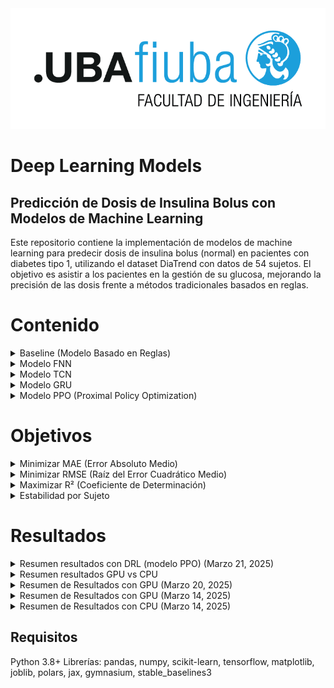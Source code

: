 <div align="center">
  <img src="images\logo-fiuba.png" alt="Logo FIUBA" width="800"/>
</div>


# Deep Learning Models

## Predicción de Dosis de Insulina Bolus con Modelos de Machine Learning
Este repositorio contiene la implementación de modelos de machine learning para predecir dosis de insulina bolus (normal) en pacientes con diabetes tipo 1, utilizando el dataset DiaTrend con datos de 54 sujetos. El objetivo es asistir a los pacientes en la gestión de su glucosa, mejorando la precisión de las dosis frente a métodos tradicionales basados en reglas.

# Contenido

<details>
  <summary>Baseline (Modelo Basado en Reglas)</summary>
  El modelo Baseline es un enfoque tradicional que utiliza un conjunto de reglas predefinidas por expertos para calcular la dosis de insulina. En este caso, la dosis se determina mediante la siguiente fórmula:

  <pre><code>
dosis_predicha = (carbInput / insulinCarbRatio) + (bgInput - target_bg) / insulinSensitivityFactor
  </code></pre>

  Donde:
  <ul>
    <li><code>carbInput</code>: Cantidad de carbohidratos que se van a consumir.</li>
    <li><code>insulinCarbRatio</code>: Relación entre la insulina y los carbohidratos (cuánta insulina se necesita por cada gramo de carbohidrato).</li>
    <li><code>bgInput</code>: Nivel actual de glucosa en sangre.</li>
    <li><code>target_bg</code>: Nivel de glucosa objetivo (predeterminado a 100 en el código).</li>
    <li><code>insulinSensitivityFactor</code>: Factor de sensibilidad a la insulina (cuánto disminuye el nivel de glucosa una unidad de insulina).</li>
  </ul>
  <br>
  <b>Componentes principales</b>
  <ul>
    <li><b>Entradas</b>
      <ul>
        <li><code>carbInput</code>: Cantidad de carbohidratos que se van a consumir.</li>
        <li><code>bgInput</code>: Nivel actual de glucosa en sangre.</li>
        <li><code>insulinCarbRatio</code>: Cantidad de insulina necesaria por cada gramo de carbohidrato.</li>
        <li><code>insulinSensitivityFactor</code>: Cantidad en la que una unidad de insulina reduce la glucosa en sangre.</li>
      </ul>
    </li>
    <li><b>Regla de Cálculo</b>
      <p>La dosis de insulina se calcula sumando la insulina necesaria para cubrir los carbohidratos y la insulina necesaria para corregir el nivel de glucosa actual al objetivo.</p>
    </li>
  </ul>
  <br>
  <b>Ventajas para predicción de glucosa</b>
  <ul>
    <li>Fácil de entender e implementar.</li>
    <li>No requiere datos históricos extensos para su funcionamiento inicial.</li>
    <li>Puede servir como punto de referencia para comparar el rendimiento de modelos más complejos.</li>
  </ul>
  <br>
  <b>Consideraciones importantes</b>
  <ul>
    <li>La precisión depende en gran medida de la correcta configuración de las reglas y los parámetros individuales del paciente.</li>
    <li>Puede no adaptarse bien a la variabilidad individual y a patrones complejos en los datos de glucosa.</li>
    <li>No aprende de los datos ni mejora con el tiempo.</li>
  </ul>
</details>

<details>
  <summary>Modelo FNN</summary>
  Un Modelo de Red Neuronal Feedforward (FNN) es un tipo de red neuronal artificial donde las conexiones entre los nodos no forman un ciclo. La información se mueve en una sola dirección, desde la capa de entrada, a través de las capas ocultas (si las hay), hasta la capa de salida. En este contexto, el FNN se utiliza para predecir la dosis de insulina basándose en las lecturas del monitor continuo de glucosa (CGM) y otras características relevantes en un momento dado.

  <br>
  <b>Componentes principales</b>
  <ul>
    <li><b>Capa de Entrada</b>
      <ul>
        <li>Recibe las características relevantes para la predicción, como lecturas de CGM recientes, ingesta de carbohidratos, nivel de glucosa actual, etc.</li>
      </ul>
    </li>
    <li><b>Capas Ocultas</b>
      <ul>
        <li>Realizan transformaciones no lineales en los datos de entrada para aprender patrones complejos.</li>
        <li>El número de capas ocultas y el número de neuronas en cada capa son hiperparámetros que se ajustan durante el entrenamiento.</li>
      </ul>
    </li>
    <li><b>Capa de Salida</b>
      <ul>
        <li>Produce la predicción de la dosis de insulina.</li>
        <li>En este caso, la capa de salida probablemente tendrá una única neurona con una función de activación adecuada para la predicción de un valor continuo.</li>
      </ul>
    </li>
    <li><b>Funciones de Activación</b>
      <ul>
        <li>Introducen no linealidad en la red, permitiendo aprender relaciones complejas entre las características de entrada y la dosis de insulina.</li>
      </ul>
    </li>
  </ul>
  <br>
  <b>Ejemplo simplificado en código</b>
  <pre><code>
from tensorflow.keras.models import Sequential
from tensorflow.keras.layers import Dense

# Estructura básica de un modelo FNN
model = Sequential([
    Dense(64, activation='relu', input_shape=(n_features,)),
    Dense(32, activation='relu'),
    Dense(1) # Una neurona para la predicción de la dosis
])
  </code></pre>
  <br>
  <b>Ventajas para predicción de glucosa</b>
  <ul>
    <li>Puede aprender relaciones no lineales complejas entre las características y la dosis de insulina.</li>
    <li>Es relativamente sencillo de implementar y entrenar.</li>
    <li>Puede utilizar diversas características como entrada para mejorar la precisión de la predicción.</li>
  </ul>
  <br>
  <b>Consideraciones importantes</b>
  <ul>
    <li>No tiene memoria inherente de secuencias temporales, por lo que puede no capturar dependencias a largo plazo en los datos de glucosa.</li>
    <li>El rendimiento depende de la calidad y la cantidad de los datos de entrenamiento.</li>
    <li>La elección de la arquitectura (número de capas y neuronas) y los hiperparámetros requiere experimentación y ajuste.</li>
  </ul>
</details>

<details>
  <summary>Modelo TCN</summary>
  El Modelo de Red Convolucional Temporal (TCN) es una arquitectura de red neuronal diseñada específicamente para procesar datos secuenciales. A diferencia de las RNNs, las TCNs utilizan convoluciones causales, lo que significa que la predicción en un momento dado solo depende de los datos pasados y presentes, evitando la "mirada hacia el futuro". Además, las TCNs a menudo incorporan redes residuales para facilitar el entrenamiento de redes profundas y mitigar el problema de los gradientes que desaparecen.

  <br>
  <b>Componentes principales</b>
  <ul>
    <li><b>Convoluciones Causales</b>
      <ul>
        <li>Aseguran que la salida en el tiempo <i>t</i> solo dependa de las entradas hasta el tiempo <i>t</i>.</li>
        <li>Se implementan típicamente utilizando convoluciones 1D con un desplazamiento adecuado.</li>
      </ul>
    </li>
    <li><b>Redes Residuales</b>
      <ul>
        <li>Permiten que la información fluya directamente a través de las capas, facilitando el aprendizaje de identidades y mejorando el flujo de gradientes.</li>
        <li>Un bloque residual típico consiste en una o más capas convolucionales seguidas de una conexión de salto que suma la entrada del bloque a su salida.</li>
      </ul>
    </li>
    <li><b>Dilatación</b>
      <ul>
        <li>Las convoluciones dilatadas permiten que la red tenga un campo receptivo muy grande con relativamente pocas capas.</li>
        <li>El factor de dilatación aumenta exponencialmente con la profundidad de la red, lo que permite capturar dependencias a largo plazo en la secuencia.</li>
      </ul>
    </li>
  </ul>
  <br>
  <b>Ejemplo simplificado en código</b>
  <pre><code>
from tensorflow.keras.models import Sequential
from tensorflow.keras.layers import Conv1D, BatchNormalization, ReLU

# Bloque residual para una TCN (ejemplo simplificado)
def residual_block(x, filters, dilation_rate, kernel_size=3):
    original_x = x
    conv1 = Conv1D(filters, kernel_size, padding='causal', dilation_rate=dilation_rate)(x)
    conv1 = BatchNormalization()(conv1)
    conv1 = ReLU()(conv1)
    conv2 = Conv1D(filters, kernel_size, padding='causal', dilation_rate=dilation_rate)(conv1)
    conv2 = BatchNormalization()(conv2)
    if original_x.shape[-1] != filters:
        original_x = Conv1D(filters, 1, padding='same')(original_x)
    res = ReLU()(original_x + conv2)
    return res

# Estructura básica de un modelo TCN
def build_tcn(input_shape, num_filters=32, num_dilation_rates=2, kernel_size=3):
    inputs = tf.keras.layers.Input(shape=input_shape)
    x = inputs
    for i in range(num_dilation_rates):
        dilation_rate = 2**i
        x = residual_block(x, num_filters, dilation_rate, kernel_size)
    output = tf.keras.layers.Dense(1)(x)
    return tf.keras.models.Model(inputs=inputs, outputs=output)

# Ejemplo de uso
sequence_length = 100
n_features = 5
input_shape = (sequence_length, n_features)
model = build_tcn(input_shape)
  </code></pre>
  <br>
  <b>Ventajas para predicción de glucosa</b>
  <ul>
    <li>Procesa secuencias de manera eficiente y en paralelo, lo que puede ser más rápido que las RNNs.</li>
    <li>Tiene un campo receptivo flexible que puede adaptarse a la longitud de las dependencias temporales en los datos de glucosa.</li>
    <li>Menos susceptible a los problemas de gradientes que desaparecen o explotan en comparación con las RNNs.</li>
    <li>Puede capturar patrones tanto locales como globales en las series temporales.</li>
  </ul>
  <br>
  <b>Consideraciones importantes</b>
  <ul>
    <li>Puede requerir más memoria que las RNNs para campos receptivos muy grandes.</li>
    <li>La interpretación de los patrones aprendidos puede ser más compleja que en las RNNs.</li>
    <li>El diseño de la arquitectura (número de filtros, capas, tasas de dilatación) puede requerir ajuste.</li>
  </ul>
</details>

<details>
  <summary>Modelo GRU</summary>
  La Unidad Recurrente Cerrada (GRU) es un tipo de red neuronal recurrente (RNN) que, al igual que el LSTM, está diseñada para manejar datos secuenciales y dependencias a largo plazo. Sin embargo, la GRU tiene una arquitectura más simplificada con solo dos puertas: una puerta de actualización y una puerta de reinicio. La puerta de actualización controla cuánto del estado anterior debe conservarse y cuánta nueva información debe agregarse, mientras que la puerta de reinicio determina cuánto del estado anterior debe olvidarse. Esta simplificación hace que las GRUs sean a menudo más rápidas de entrenar y tengan menos parámetros que las LSTMs, al tiempo que mantienen una capacidad similar para capturar dependencias temporales.

  <br>
  <b>Componentes principales</b>
  <ul>
    <li><b>Puerta de Actualización</b>
      <ul>
        <li>Controla cuánto del estado oculto anterior se mantiene en el estado oculto actual.</li>
        <li>Ayuda a la red a decidir qué información del pasado debe conservarse para el futuro.</li>
      </ul>
    </li>
    <li><b>Puerta de Reinicio</b>
      <ul>
        <li>Determina cuánto del estado oculto anterior se utiliza para calcular el nuevo estado candidato.</li>
        <li>Ayuda a la red a olvidar información irrelevante del pasado.</li>
      </ul>
    </li>
    <li><b>Estado Oculto</b>
      <ul>
        <li>Almacena la información aprendida de la secuencia hasta el momento.</li>
        <li>Se actualiza en cada paso de tiempo utilizando las puertas de actualización y reinicio.</li>
      </ul>
    </li>
  </ul>
  <br>
  <b>Ejemplo simplificado en código</b>
  <pre><code>
from tensorflow.keras.models import Sequential
from tensorflow.keras.layers import GRU, Dense, BatchNormalization

# Estructura básica de una capa GRU
model = Sequential([
    GRU(units=64,
        return_sequences=True,
        input_shape=(sequence_length, n_features)),
    BatchNormalization(),
    GRU(units=32),
    Dense(1)
])
  </code></pre>
  <br>
  <b>Ventajas para predicción de glucosa</b>
  <ul>
    <li>Captura dependencias temporales en los datos de glucosa.</li>
    <li>Maneja secuencias de longitud variable.</li>
    <li>Tiene menos parámetros y es más eficiente computacionalmente que el LSTM.</li>
    <li>Puede lograr un rendimiento similar al LSTM en muchas tareas de modelado de secuencias.</li>
  </ul>
  <br>
  <b>Consideraciones importantes</b>
  <ul>
    <li>Puede que no capture dependencias a muy largo plazo tan bien como el LSTM en algunos casos.</li>
    <li>Al igual que el LSTM, requiere suficientes datos de entrenamiento y es sensible a la escala de los datos.</li>
    <li>La longitud de la secuencia y el número de unidades GRU afectan el rendimiento.</li>
  </ul>
</details>

<details>
  <summary>Modelo PPO (Proximal Policy Optimization)</summary>
  El Modelo de Optimización de Políticas Proximal (PPO) es un algoritmo de aprendizaje por refuerzo que se utiliza para entrenar agentes que toman decisiones secuenciales. En el contexto de la predicción de dosis de insulina, el agente (modelo PPO) aprende una política, que es una función que mapea el estado actual del paciente (por ejemplo, lecturas de CGM, ingesta de carbohidratos, actividad física) a una acción (la dosis de insulina a administrar). El objetivo del agente es aprender una política que maximice una recompensa acumulada a lo largo del tiempo, donde la recompensa está diseñada para reflejar el mantenimiento de los niveles de glucosa dentro de un rango saludable. PPO es un algoritmo "on-policy", lo que significa que aprende de las experiencias generadas por la política actual y actualiza la política de manera que los nuevos comportamientos no se desvíen demasiado de los antiguos, lo que ayuda a estabilizar el entrenamiento.

  <br>
  <b>Componentes principales</b>
  <ul>
    <li><b>Agente</b>
      <ul>
        <li>El modelo que aprende a tomar decisiones (predecir la dosis de insulina).</li>
      </ul>
    </li>
    <li><b>Entorno</b>
      <ul>
        <li>La simulación del paciente y su respuesta a las dosis de insulina en función de sus datos (CGM, comidas, etc.).</li>
      </ul>
    </li>
    <li><b>Política</b>
      <ul>
        <li>La función que el agente aprende para mapear el estado del entorno a las acciones (dosis de insulina).</li>
        <li>En PPO, la política suele estar representada por una red neuronal.</li>
      </ul>
    </li>
    <li><b>Función de Valor</b>
      <ul>
        <li>Estima la recompensa futura esperada para un estado dado.</li>
        <li>Se utiliza para reducir la varianza en las estimaciones de la ventaja.</li>
      </ul>
    </li>
    <li><b>Función de Recompensa</b>
      <ul>
        <li>Define el objetivo del agente. En este caso, podría ser una función que otorga recompensas por mantener los niveles de glucosa dentro de un rango objetivo y penaliza las desviaciones.</li>
      </ul>
    </li>
    <li><b>Optimización Proximal</b>
      <ul>
        <li>El mecanismo clave de PPO que limita la magnitud del cambio en la política durante cada actualización para evitar grandes caídas en el rendimiento.</li>
        <li>Utiliza una función objetivo recortada para asegurar que la nueva política no sea demasiado diferente de la política anterior.</li>
      </ul>
    </li>
  </ul>
  <br>
  <b>Ejemplo simplificado en código (Conceptual)</b>
  <pre><code>
import tensorflow as tf
import numpy as np

class ActorCritic(tf.keras.Model):
    def __init__(self, num_actions):
        super(ActorCritic, self).__init__()
        self.common = tf.keras.layers.Dense(64, activation='relu')
        self.actor = tf.keras.layers.Dense(num_actions, activation='softmax')
        self.critic = tf.keras.layers.Dense(1)

    def call(self, inputs):
        x = self.common(inputs)
        return self.actor(x), self.critic(x)

# Ejemplo de entrenamiento (muy simplificado y conceptual)
def train_ppo(env, model, optimizer, epochs):
    for epoch in range(epochs):
        state = env.reset()
        for t in range(max_steps):
            action_probs, value = model(np.array([state]))
            action = np.random.choice(num_actions, p=action_probs.numpy()[0])
            next_state, reward, done, _ = env.step(action)
            # ... (cálculo de la ventaja, actualización de la política y la función de valor usando el optimizador) ...
            state = next_state
            if done:
                break
  </code></pre>
  <br>
  <b>Ventajas para predicción de glucosa</b>
  <ul>
    <li>Puede aprender políticas óptimas para la administración de insulina a largo plazo, considerando las consecuencias futuras de las decisiones actuales.</li>
    <li>Se adapta a la dinámica compleja y a la variabilidad individual de los pacientes.</li>
    <li>Puede incorporar múltiples factores y objetivos en la función de recompensa (por ejemplo, mantener la glucosa en rango, minimizar la hipoglucemia y la hiperglucemia).</li>
  </ul>
  <br>
  <b>Consideraciones importantes</b>
  <ul>
    <li>El entrenamiento de modelos de aprendizaje por refuerzo puede ser complejo y requerir una gran cantidad de datos y simulación del entorno.</li>
    <li>La definición de la función de recompensa es crucial y puede afectar significativamente el comportamiento del agente.</li>
    <li>La interpretabilidad de la política aprendida puede ser un desafío.</li>
    <li>La estabilidad del entrenamiento puede ser un problema, y se requieren técnicas como la optimización proximal para mejorarla.</li>
  </ul>
</details>

# Objetivos

<details>
  <summary>Minimizar MAE (Error Absoluto Medio)</summary>
  Buscamos reducir el MAE lo más posible (idealmente por debajo de 0.5 unidades) para asegurar predicciones precisas de dosis de insulina.
  <br>
  El Error Absoluto Medio (MAE) mide la magnitud promedio de los errores en un conjunto de predicciones, sin considerar su dirección. Se calcula como la media de las diferencias absolutas entre cada valor predicho y el valor real. Un MAE más bajo indica una mayor precisión del modelo.
  <br>
  Fórmula:
  <pre><code>
MAE = (1/n) * Σ |yᵢ - ŷᵢ|
  </code></pre>
  Donde:
  <ul>
    <li>n es el número de predicciones</li>
    <li>yᵢ es el valor real</li>
    <li>ŷᵢ es el valor predicho</li>
  </ul>
</details>

<details>
  <summary>Minimizar RMSE (Raíz del Error Cuadrático Medio)</summary>
  Apuntamos a un RMSE inferior a 1.0 unidades para controlar los errores grandes y mejorar la consistencia de las predicciones.
  <br>
  La Raíz del Error Cuadrático Medio (RMSE) mide la desviación estándar de los errores de predicción. A diferencia del MAE, el RMSE penaliza los errores más grandes de manera más significativa debido al término cuadrático. Por lo tanto, un RMSE más bajo indica que el modelo tiene errores más pequeños en general y es más consistente en sus predicciones.
  <br>
  Fórmula:
  <pre><code>
RMSE = √[(1/n) * Σ (yᵢ - ŷᵢ)²]
  </code></pre>
  Donde:
  <ul>
    <li>n es el número de predicciones</li>
    <li>yᵢ es el valor real</li>
    <li>ŷᵢ es el valor predicho</li>
  </ul>
</details>

<details>
  <summary>Maximizar R² (Coeficiente de Determinación)</summary>
  Nos proponemos alcanzar un R² superior a 0.90, lo que indicaría que el modelo explica más del 90% de la varianza en los datos, reflejando un ajuste excelente.
  <br>
  El Coeficiente de Determinación (R²) representa la proporción de la varianza en la variable dependiente que es predecible a partir de las variables independientes. En otras palabras, indica qué tan bien se ajusta el modelo a los datos observados. Un valor de R² cercano a 1 indica un buen ajuste, mientras que un valor cercano a 0 sugiere que el modelo no explica mucha de la variabilidad en los datos.
  <br>
  Fórmula:
  <pre><code>
R² = 1 - [Σ (yᵢ - ŷᵢ)² / Σ (yᵢ - <0xC8><0xB3>)²]
  </code></pre>
  Donde:
  <ul>
    <li>yᵢ es el valor real</li>
    <li>ŷᵢ es el valor predicho</li>
    <li><0xC8><0xB3> es la media de los valores reales</li>
  </ul>
</details>

<details>
  <summary>Estabilidad por Sujeto</summary>
  Lograr que las métricas sean consistentes entre sujetos, con especial atención a reducir el MAE y mejorar el R² en casos problemáticos como el Sujeto 49 (MAE < 2.0, R² > 0.85).
  </details>

# Resultados

<details>
  <summary>Resumen resultados con DRL (modelo PPO) (Marzo 21, 2025)</summary>

  Se entrenó un modelo PPO para predecir dosis de insulina utilizando un entorno de aprendizaje por refuerzo. Los datos se dividieron en conjuntos de entrenamiento (37,177 muestras), validación (2,971 muestras) y prueba (4,503 muestras), con Subject 49 (dosis promedio 2.41) forzado en el conjunto de prueba.

  #### Distribución de Datos
  - **Entrenamiento**: Media = 1.23, Desv. Est. = 0.65
  - **Validación**: Media = 1.31, Desv. Est. = 0.70
  - **Prueba**: Media = 1.35, Desv. Est. = 0.75
  - Las medias y desviaciones estándar están bien balanceadas (diferencias en medias < 0.12, diferencias en desv. est. < 0.10), una mejora respecto a divisiones anteriores. El conjunto de prueba incluye Subject 49 y refleja una mayor variabilidad (desv. est. 0.75), adecuada para evaluar dosis altas.
  - La distribución de las dosis objetivo (gráfico) muestra picos similares en 0.5–1.0 unidades para los tres conjuntos, con colas que se extienden hasta 4.0 unidades, más pronunciadas en el conjunto de prueba debido a Subject 49.
  - ![Distribución de Dosis de Insulina Objetivo](plots/dist_target_insulin_doses.png)

  #### Dinámicas de Entrenamiento
  - La recompensa de entrenamiento (azul) fluctúa entre -0.5 y -0.7 con alta varianza (picos hasta -3.0), indicando errores grandes en algunas muestras (probablemente dosis altas). La recompensa de validación (naranja) es más estable, oscilando entre -0.5 y -0.7, lo que sugiere un sobreajuste mínimo.
  - ![PPO Training vs Validation Reward](plots/ppo_training_vs_val_reward.png)

  #### Rendimiento General
  - **Entrenamiento**: MAE = 0.18, RMSE = 0.27, R² = 0.82
  - **Validación**: MAE = 0.24, RMSE = 0.35, R² = 0.76
  - **Prueba**: MAE = 0.23, RMSE = 0.33, R² = 0.80
  - **MAE Validación Cruzada**: 0.17 ± 0.02, confirmando una buena generalización con baja variabilidad entre pliegues.
  - El modelo muestra un sobreajuste mínimo (diferencia MAE Entrenamiento-Validación de 0.06) y buena generalización (MAE de prueba 0.23, R² 0.80). El rendimiento es consistente con la ejecución anterior, con una ligera mejora en el RMSE de prueba (0.33 vs. 0.34).

  #### Rendimiento por Sujeto (Conjunto de Prueba)
  - Sujeto 11: PPO MAE = 0.22, Reglas MAE = 0.93
  - Sujeto 17: PPO MAE = 0.20, Reglas MAE = 1.36
  - Sujeto 31: PPO MAE = 0.32, Reglas MAE = 1.83
  - Sujeto 35: PPO MAE = 0.13, Reglas MAE = 0.94
  - Sujeto 49: PPO MAE = 0.59, Reglas MAE = 2.41
  - Sujeto 52: PPO MAE = 0.31, Reglas MAE = 2.33
  - El modelo PPO supera al modelo basado en reglas en todos los sujetos. Subject 49 (dosis altas) tiene el MAE más alto (0.59), ligeramente peor que la ejecución anterior (0.55). El gráfico de MAE por sujeto muestra la superioridad de PPO.
  - ![MAE por Sujeto](plots/mae_by_subject.png)

  #### Análisis de Predicciones
  - El gráfico de predicciones PPO vs. valores reales (conjunto de prueba) muestra una buena alineación para dosis bajas (0–2 unidades), pero una subpredicción sistemática para dosis altas (>2 unidades), probablemente afectando el rendimiento en sujetos como Subject 49.
  - ![PPO Predicciones vs Valores Reales](plots/ppo_pred_vs_true_values.png)
  - Para Subject 49, el gráfico de predicciones confirma la subpredicción (predicciones de 1.5–2.0 unidades para dosis reales de 2.5–3.0 unidades), consistente con el MAE de 0.59.
  - ![PPO Predicciones vs Valores Reales (Subject 49)](plots/ppo_vs_true_values_49.png)
  - El gráfico de densidad (escala logarítmica) refuerza la subpredicción para dosis >1.0 unidad, con mayor densidad por debajo de la línea de predicción perfecta.
  - ![PPO Predicciones vs Valores Reales (Densidad)](plots/ppo_pred_vs_real_density.png)
  - La distribución de residuos (KDE) muestra que los errores de PPO están más concentrados alrededor de 0 que los del modelo basado en reglas, confirmando su mejor rendimiento general.
  - ![Distribución de Residuos](plots/residual_dist.png)

  ### Conclusiones
  - El modelo PPO muestra un buen rendimiento general (MAE de prueba 0.23, R² 0.80) y supera consistentemente al modelo basado en reglas (MAE por sujeto 0.13–0.59 vs. 0.94–2.41).
  - La división de datos mejorada (diferencias en medias < 0.12) ha equilibrado las distribuciones, pero no ha resuelto completamente la subpredicción para dosis altas, como se observa en Subject 49 (MAE 0.59, peor que 0.55 en la ejecución anterior).
  - La alta varianza en la recompensa de entrenamiento (picos hasta -3.0) sugiere que la función de recompensa (`weight = 1.0 + (true_dose / 3.0)`) sigue siendo demasiado sensible para dosis altas, contribuyendo a la subpredicción.

  ### Próximos Pasos
  1. **Ajustar la Función de Recompensa**:
     - Probar un peso no lineal (e.g., `weight = 1.0 + np.log1p(true_dose)`) para enfocarse en dosis altas sin aumentar la varianza.
  2. **Corregir la Subpredicción**:
     - Considerar agregar un término de sesgo para dosis altas o ajustar el espacio de acciones para permitir predicciones más grandes.
  3. **Aumentar los Timesteps de Entrenamiento**:
     - Incrementar los timesteps a 200,000 para permitir una mayor convergencia, especialmente para dosis altas.
  4. **Evaluar en un Conjunto de Prueba Más Diverso**:
     - Incluir más sujetos con dosis altas en el conjunto de prueba para una evaluación más robusta del rendimiento en este rango.

</details>

<details>
  <summary>Resumen resultados GPU vs CPU</summary>

| Modelo                | Plataforma | MAE (unidades) | RMSE (unidades) | R²   |
|-----------------------|------------|----------------|-----------------|------|
| **LSTM Mejorado**     | CPU        | 0.40           | 1.22            | 0.84 |
| **LSTM Mejorado**     | GPU        | 0.47           | 1.09            | 0.87 |
| **Transformer con TCN** | CPU      | 0.43           | 0.83            | 0.92 |
| **Transformer con TCN** | GPU      | 0.95           | 1.61            | 0.71 |

</details>

<details>
  <summary>Resumen de Resultados con GPU (Marzo 20, 2025)</summary>

LSTM - MAE: 0.54, RMSE: 1.00, R²: 0.89
GRU - MAE: 0.63, RMSE: 1.08, R²: 0.87
Rules - MAE: 1.28, RMSE: 2.76, R²: 0.16

</details>

<details>
  <summary>Resumen de Resultados con GPU (Marzo 14, 2025)</summary>

### Métricas Generales

| Modelo                | MAE (unidades) | RMSE (unidades) | R²   |
|-----------------------|----------------|-----------------|------|
| **LSTM Mejorado**     | 0.47           | 1.09            | 0.87 |
| **Transformer con TCN** | 0.95         | 1.61            | 0.71 |
| **Basado en Reglas**  | 1.28           | 2.76            | 0.16 |

#### LSTM Mejorado:
- **MAE (0.47)**: Error promedio muy bajo, indicando predicciones precisas.
- **RMSE (1.09)**: Errores grandes bien controlados.
- **R² (0.87)**: Explica el 87% de la varianza, un rendimiento excelente gracias a los ajustes (simplificación a 2 capas, dropout 0.4, lr 0.0001, embeddings de sujeto).

#### Transformer con TCN:
- **MAE (0.95)**: Ligeramente peor que el LSTM, pero aceptable.
- **RMSE (1.61)**: Similar a versiones anteriores, con variación mínima.
- **R² (0.71)**: Sigue siendo bueno, aunque menor que el LSTM, posiblemente por la integración de embeddings.

#### Basado en Reglas:
- **MAE (1.28), RMSE (2.76), R² (0.16)**: Consistente con resultados anteriores, limitado por su naturaleza estática.

### Métricas por Sujeto

| Sujeto | LSTM MAE | TCN MAE | Reglas MAE | LSTM R² | TCN R² |
|--------|----------|---------|------------|---------|--------|
| 5      | 0.28     | 0.67    | 0.70       | 0.89    | 0.61   |
| 19     | 0.21     | 0.40    | 0.15       | 0.85    | 0.57   |
| 32     | 0.50     | 1.58    | 2.91       | 0.94    | 0.48   |
| 13     | 0.59     | 1.19    | 2.20       | 0.88    | 0.69   |
| 48     | 0.38     | 0.85    | 0.83       | 0.87    | 0.24   |
| 49     | 3.88     | 4.22    | 4.62       | 0.45    | 0.38   |

- **Sujeto 49**: Punto débil con MAE alto (3.88-4.62) y R² moderado (0.45-0.38), sugiriendo datos atípicos o insuficientes.
- **Otros Sujetos**: El LSTM domina con MAE bajo (0.21-0.59) y R² alto (0.85-0.94), mientras que el TCN varía más (MAE 0.40-1.58, R² 0.24-0.69).

### Beneficio de la GPU

El uso de GPU (verificado con `torch.cuda.is_available()`) aceleró significativamente el entrenamiento de los modelos, especialmente con `batch_size=64` (y potencialmente 128 en ajustes posteriores). Esto permitió procesar eficientemente los tensores de entrada (`X_cgm`, `X_other`, `X_subject`) y realizar las operaciones de LSTM y TCN en paralelo, reduciendo el tiempo de entrenamiento por época en comparación con una CPU.

### Visualizaciones Clave

1. **Predicciones vs Real**: El LSTM muestra una dispersión más ajustada alrededor de la línea diagonal, reflejando su mejor R² (0.87).
2. **Distribución de Residuos**: Los residuos del LSTM están más centrados en cero, indicando predicciones consistentes.
3. **MAE y R² por Sujeto**: El LSTM supera al TCN y las reglas en la mayoría de los sujetos, con el Sujeto 49 como excepción.

### Conclusiones

- **Éxito del LSTM Ajustado**: Los cambios (simplificación, mayor regularización, embeddings) transformaron el LSTM de un rendimiento pobre (R² = -0.35) a uno sobresaliente (R² = 0.87).
- **TCN Estable pero Menos Optimizado**: El TCN mejoró en algunos sujetos (e.g., 19), pero los ajustes no lo optimizaron completamente (R² bajó de 0.72 a 0.71).
- **GPU Impacto**: La aceleración por GPU fue clave para manejar eficientemente los datos y modelos complejos, especialmente con embeddings.

### Recomendaciones

1. **Sujeto 49**: Revisar datos crudos para eliminar outliers o ajustar el cap de `normal` a 40.
2. **TCN**: Probar `embedding_dim` diferente (e.g., 4 o 16) y simplificar capas TCN.
3. **Próximos Pasos**: Reentrenar con `batch_size=128` y cap ajustado, luego analizar nuevos resultados.

</details>

<details>
  <summary>Resumen de Resultados con CPU (Marzo 14, 2025)</summary>

### Conjuntos de Datos
- **Forma de X_cgm_train**: (31929, 24, 1), dtype: float32
- **Forma de X_cgm_val**: (9174, 24, 1), dtype: float32
- **Forma de X_other_train**: (31929, 7), dtype: float32
- **Forma de X_other_val**: (9174, 7), dtype: float32
- **Forma de y_train**: (31929,), dtype: float32
- **Forma de y_val**: (9174,), dtype: float32

### Historial de Entrenamiento
#### LSTM Mejorado
- **Épocas completadas**: 40/100 (detenido por falta de mejora, posiblemente sin early stopping explícito).
- **Tendencia de pérdida**:
  - **Entrenamiento**: Disminuyó de 19.7912 (época 1) a 2.3270 (época 40).
  - **Validación**: Disminuyó de 9.7416 (época 1) a 1.8805 (época 30, mejor valor), pero con fluctuaciones (e.g., 6.9684 en época 40).
- **Tiempo por época**: ~15-21 segundos (CPU), más lento que con GPU (~8-10s en ejecuciones previas).

#### Transformer con TCN
- **Épocas completadas**: 53/100 (detenido por falta de mejora).
- **Tendencia de pérdida**:
  - **Entrenamiento**: Disminuyó de 19.0456 (época 1) a 2.5758 (época 53).
  - **Validación**: Disminuyó de 18.0523 (época 1) a 1.5251 (época 43, mejor valor), con fluctuaciones (e.g., 3.4135 en época 52).
- **Tiempo por época**: ~8-10 segundos (CPU), más rápido que el LSTM, pero aún más lento que con GPU (~5-6s en ejecuciones previas).

### Métricas Generales

| Modelo                | MAE (unidades) | RMSE (unidades) | R²   |
|-----------------------|----------------|-----------------|------|
| **LSTM Mejorado**     | 0.40           | 1.22            | 0.84 |
| **Transformer con TCN** | 0.43         | 0.83            | 0.92 |
| **Basado en Reglas**  | 1.28           | 2.76            | 0.16 |

#### LSTM Mejorado:
- **MAE (0.40)**: Error promedio bajo, indicando predicciones precisas.
- **RMSE (1.22)**: Errores grandes controlados, aunque ligeramente peor que con GPU (1.09).
- **R² (0.84)**: Explica el 84% de la varianza, un rendimiento excelente, pero menor que con GPU (0.87).

#### Transformer con TCN:
- **MAE (0.43)**: Muy cercano al LSTM, mejor que con GPU (0.95).
- **RMSE (0.83)**: Mejor que con GPU (1.61), indicando menos impacto de errores grandes.
- **R² (0.92)**: Explica el 92% de la varianza, un rendimiento sobresaliente, superando al LSTM y al resultado con GPU (0.71).

#### Basado en Reglas:
- **MAE (1.28), RMSE (2.76), R² (0.16)**: Idéntico a ejecuciones previas, ya que no depende del hardware.

### Métricas por Sujeto

| Sujeto | LSTM MAE | TCN MAE | Reglas MAE | LSTM R² | TCN R² |
|--------|----------|---------|------------|---------|--------|
| 5      | 0.30     | 0.33    | 0.70       | 0.91    | 0.90   |
| 19     | 0.15     | 0.26    | 0.15       | 0.88    | 0.59   |
| 32     | 0.50     | 0.61    | 2.91       | 0.94    | 0.91   |
| 13     | 0.53     | 0.49    | 2.20       | 0.50    | 0.91   |
| 48     | 0.35     | 0.36    | 0.83       | 0.90    | 0.90   |
| 49     | 2.09     | 2.03    | 4.62       | 0.83    | 0.83   |

- **Sujeto 49**: Mejoró significativamente respecto a GPU (MAE de 3.88 a 2.09 para LSTM, de 4.22 a 2.03 para TCN), con R² alto (0.83), pero sigue siendo el punto débil.
- **Otros Sujetos**: El TCN domina en R² (0.59-0.91), mientras que el LSTM tiene MAE más bajo en algunos casos (e.g., Sujeto 19: 0.15 vs. 0.26).

### Comparación CPU vs GPU
- **Tiempo de Entrenamiento**: Más lento en CPU (LSTM: 15-21s/época, TCN: 8-10s/época) frente a GPU (LSTM: ~10s/época, TCN: ~5s/época en ejecuciones previas).
- **Rendimiento**:
  - **LSTM**: CPU tiene mejor MAE (0.40 vs. 0.47), pero peor RMSE (1.22 vs. 1.09) y R² (0.84 vs. 0.87).
  - **TCN**: CPU supera a GPU en todas las métricas (MAE: 0.43 vs. 0.95, RMSE: 0.83 vs. 1.61, R²: 0.92 vs. 0.71), posiblemente por una mejor convergencia con más épocas (53 vs. 40 con GPU).
- **Sujeto 49**: Mejora notable en CPU, sugiriendo que más épocas o diferencias en optimización (e.g., gradientes) influyeron.

</details>

## Requisitos
Python 3.8+
Librerías: pandas, numpy, scikit-learn, tensorflow, matplotlib, joblib, polars, jax, gymnasium, stable_baselines3
